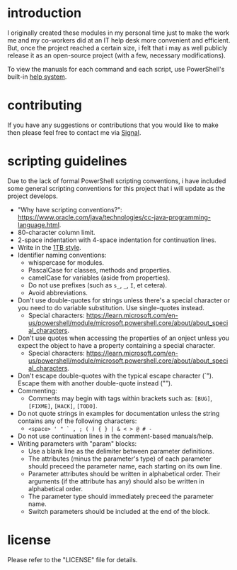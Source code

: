 # introduction

I originally created these modules in my personal time just to make the work 
me and my co-workers did at an IT help desk more convenient and efficient. 
But, once the project reached a certain size, i felt that i may as well 
publicly release it as an open-source project (with a few, necessary 
modifications).

To view the manuals for each command and each script, use PowerShell's built-in [help system](https://learn.microsoft.com/en-us/powershell/scripting/learn/ps101/02-help-system).

# contributing

If you have any suggestions or contributions that you would like to make 
then please feel free to contact me via [Signal](https://signal.me/#eu/wJ637b5VkqBblVxC12ticHfBFsbgnaVv1OCDIPX8pEZCZ650NP1Jm7pQbYQ+Dxi0).

# scripting guidelines

Due to the lack of formal PowerShell scripting conventions, i have included 
some general scripting conventions for this project that i will update as 
the project develops.

- "Why have scripting conventions?":
  <https://www.oracle.com/java/technologies/cc-java-programming-language.html>.
- 80-character column limit.
- 2-space indentation with 4-space indentation for continuation lines.
- Write in the [1TB style](https://en.wikipedia.org/wiki/Indentation_style#One_True_Brace).
- Identifier naming conventions:
    - whispercase for modules.
    - PascalCase for classes, methods and properties.
    - camelCase for variables (aside from properties).
    - Do not use prefixes (such as `s_`, `_`, `I`, et cetera).
    - Avoid abbreviations.
- Don't use double-quotes for strings unless there's a special character 
  or you need to do variable substitution. Use single-quotes instead.
    - Special characters: 
      <https://learn.microsoft.com/en-us/powershell/module/microsoft.powershell.core/about/about_special_characters>.
- Don't use quotes when accessing the properties of an onject unless you 
  expect the object to have a property containing a special character.
    - Special characters: 
      <https://learn.microsoft.com/en-us/powershell/module/microsoft.powershell.core/about/about_special_characters>.
- Don't escape double-quotes with the typical escape character (`"). Escape 
  them with another double-quote instead ("").
- Commenting:
    - Comments may begin with tags within brackets such as: `[BUG]`, 
      `[FIXME]`, `[HACK]`, `[TODO]`.
- Do not quote strings in examples for documentation unless the string 
  contains any of the following characters:
    - ```<space> ' " ` , ; ( ) { } | & < > @ # -```
- Do not use continuation lines in the comment-based manuals/help.
- Writing parameters with "param" blocks:
    - Use a blank line as the delimiter between parameter definitions.
    - The attributes (minus the parameter's type) of each parameter should 
      preceed the parameter name, each starting on its own line.
    - Parameter attributes should be written in alphabetical order.
      Their arguments (if the attribute has any) should also be written
      in alphabetical order.
    - The parameter type should immediately preceed the parameter name.
    - Switch parameters should be included at the end of the block.

# license

Please refer to the "LICENSE" file for details.
